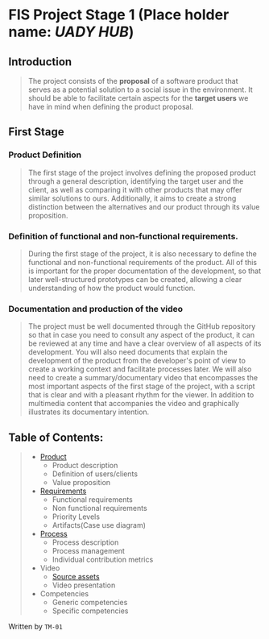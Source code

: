 # FIS Project Stage 1 (Place holder name: *UADY HUB*)
## Introduction
>The project consists of the **proposal** of a software product that serves as a potential solution to a social issue in the environment. It should be able to facilitate certain aspects for the **target users** we have in mind when defining the product proposal.
## First Stage
### Product Definition
>The first stage of the project involves defining the proposed product through a general description, identifying the target user and the client, as well as comparing it with other products that may offer similar solutions to ours. Additionally, it aims to create a strong distinction between the alternatives and our product through its value proposition.
### Definition of functional and non-functional requirements.
>During the first stage of the project, it is also necessary to define the functional and non-functional requirements of the product. All of this is important for the proper documentation of the development, so that later well-structured prototypes can be created, allowing a clear understanding of how the product would function.
### Documentation and production of the video
>The project must be well documented through the GitHub repository so that in case you need to consult any aspect of the product, it can be reviewed at any time and have a clear overview of all aspects of its development.
>You will also need documents that explain the development of the product from the developer's point of view to create a working context and facilitate processes later.
>We will also need to create a summary/documentary video that encompasses the most important aspects of the first stage of the project, with a script that is clear and with a pleasant rhythm for the viewer. In addition to multimedia content that accompanies the video and graphically illustrates its documentary intention.

## Table of Contents:
>- [Product](https://github.com/Ozia112/Team-2-FSE-repo/tree/FIS-Project-Stage-1/B_task)
>    - Product description
>    - Definition of users/clients
>    - Value proposition
>- [Requirements](https://github.com/Ozia112/Team-2-FSE-repo/tree/FIS-Project-Stage-1/C_task)
>    - Functional requirements
>    - Non functional requirements
>    - Priority Levels
>    - Artifacts(Case use diagram)
>- [Process](https://github.com/Ozia112/Team-2-FSE-repo/tree/FIS-Project-Stage-1/D_task)
>   - Process description
>   - Process management
>   - Individual contribution metrics
>- Video
>    - [Source assets](https://github.com/Ozia112/Team-2-FSE-repo/tree/FIS-Project-Stage-1/assets)
>    - Video presentation
>- Competencies
>    - Generic competencies
>    - Specific competencies

Written by `TM-01`
